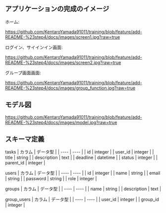 ## アプリケーションの完成のイメージ
ホーム:

https://github.com/KentaroYamada91011/training/blob/feature/add-README-%23step4/docs/images/screen1.jpg?raw=true

ログイン、サイインイン画面:

https://github.com/KentaroYamada91011/training/blob/feature/add-README-%23step4/docs/images/screen2.jpg?raw=true

グループ画面画面:

https://github.com/KentaroYamada91011/training/blob/feature/add-README-%23step4/docs/images/group_function.jpg?raw=true


## モデル図
https://github.com/KentaroYamada91011/training/blob/feature/add-README-%23step4/docs/images/model.jpg?raw=true


## スキーマ定義
tasks
|  カラム  |  データ型  |
| ---- | ---- |
|  id  |  integer  |
|  user_id  |  integer  |
|  title  |  string  |
|  description  |  text  |
|  deadline  |  datetime  |
|  status  |  integer  |
|  parent_id  |  integer  |

users
|  カラム  |  データ型  |
| ---- | ---- |
|  id  |  integer  |
|  name  |  string  |
|  email  |  string  |
|  password  |  string  |
|  role  |  integer  |

groups
|  カラム  |  データ型  |
| ---- | ---- |
|  name  |  string  |
|  description  |  text  |

group_users
|  カラム  |  データ型  |
| ---- | ---- |
|  user_id  |  integer  |
|  group_id  |  integer  |
